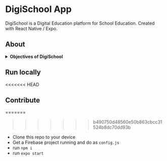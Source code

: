 # DigiSchool App
DigiSchool is a Digital Education platform for School Education.
Created with React Native / Expo.

## About

<details>
<summary><b>Objectives of DigiSchool</b></summary>
* Alternate to Conventional Schooling in current Pandemic Situation - Futuristic Education Platform!
* Access to Educational Curriculum of Global Standard - Interactive, Digitalized and Collaborative Learning from Home
* Learn with Fun - Brain Games, Discussion Wall
* Exposure to useful websites in single umbrella - E-Lab, E-Learn, E-Library, E-Dictionary
</details>

## Run locally

<<<<<<< HEAD
## Contribute

=======
>>>>>>> b490750d48560e50b863cbcc31524b8dc70dd93b
- Clone this repo to your device
- Get a Firebase project running and do as `config.js`
- run `npm i`
- run `expo start`
